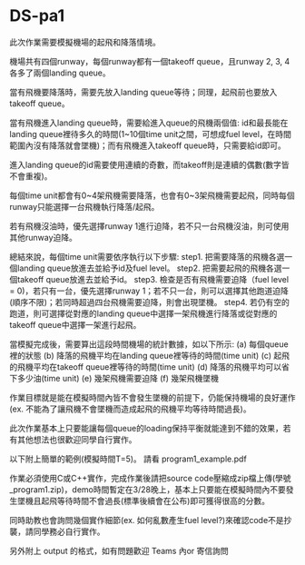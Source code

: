 # DS-pa1
此次作業需要模擬機場的起飛和降落情境。

機場共有四個runway，每個runway都有一個takeoff queue，且runway 2, 3, 4各多了兩個landing queue。

當有飛機要降落時，需要先放入landing queue等待；同理，起飛前也要放入takeoff queue。

當有飛機進入landing queue時，需要給進入queue的飛機兩個值: id和最長能在landing queue裡待多久的時間(1~10個time unit之間，可想成fuel level，在時間範圍內沒有降落就會墜機)；而有飛機進入takeoff queue時，只需要給id即可。

進入landing queue的id需要使用連續的奇數，而takeoff則是連續的偶數(數字皆不會重複)。

每個time unit都會有0~4架飛機需要降落，也會有0~3架飛機需要起飛，同時每個runway只能選擇一台飛機執行降落/起飛。

若有飛機沒油時，優先選擇runway 1進行迫降，若不只一台飛機沒油，則可使用其他runway迫降。

總結來說，每個time unit需要依序執行以下步驟:
step1. 把需要降落的飛機各選一個landing queue放進去並給予id及fuel level。
step2. 把需要起飛的飛機各選一個takeoff queue放進去並給予id。
step3. 檢查是否有飛機需要迫降（fuel level = 0)，若只有一台，優先選擇runway 1；若不只一台，則可以選擇其他跑道迫降(順序不限)；若同時超過四台飛機需要迫降，則會出現墜機。
step4. 若仍有空的跑道，則可選擇從對應的landing queue中選擇一架飛機進行降落或從對應的takeoff queue中選擇一架進行起飛。

當模擬完成後，需要算出這段時間機場的統計數據，如以下所示:
(a) 每個queue裡的狀態
(b) 降落的飛機平均在landing queue裡等待的時間(time unit)
(c) 起飛的飛機平均在takeoff queue裡等待的時間(time unit)
(d) 降落的飛機平均可以省下多少油(time unit)
(e) 幾架飛機需要迫降
(f) 幾架飛機墜機

作業目標就是能在模擬時間內皆不會發生墜機的前提下，仍能保持機場的良好運作(ex. 不能為了讓飛機不會墜機而造成起飛的飛機平均等待時間過長)。

此次作業基本上只要能讓每個queue的loading保持平衡就能達到不錯的效果，若有其他想法也很歡迎同學自行實作。

以下附上簡單的範例(模擬時間T=5)。
請看 program1_example.pdf

作業必須使用C或C++實作，完成作業後請把source code壓縮成zip檔上傳(學號_program1.zip)，demo時間暫定在3/28晚上，基本上只要能在模擬時間內不要發生墜機且起飛等待時間不會過長(標準後續會在公布)即可獲得很高的分數。

同時助教也會詢問幾個實作細節(ex. 如何亂數產生fuel level?)來確認code不是抄襲，請同學務必自行實作。

另外附上 output 的格式，如有問題歡迎 Teams 內or 寄信詢問
